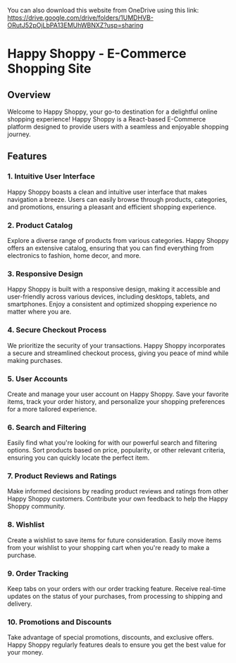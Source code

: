 You can also download this website from OneDrive using this link:
https://drive.google.com/drive/folders/1UMDHVB-ORutJ52pOjLbPA13EMUhWBNXZ?usp=sharing


# Happy Shoppy - E-Commerce Shopping Site

## Overview

Welcome to Happy Shoppy, your go-to destination for a delightful online shopping experience! Happy Shoppy is a React-based E-Commerce platform designed to provide users with a seamless and enjoyable shopping journey.

## Features

### 1. Intuitive User Interface

Happy Shoppy boasts a clean and intuitive user interface that makes navigation a breeze. Users can easily browse through products, categories, and promotions, ensuring a pleasant and efficient shopping experience.

### 2. Product Catalog

Explore a diverse range of products from various categories. Happy Shoppy offers an extensive catalog, ensuring that you can find everything from electronics to fashion, home decor, and more.

### 3. Responsive Design

Happy Shoppy is built with a responsive design, making it accessible and user-friendly across various devices, including desktops, tablets, and smartphones. Enjoy a consistent and optimized shopping experience no matter where you are.

### 4. Secure Checkout Process

We prioritize the security of your transactions. Happy Shoppy incorporates a secure and streamlined checkout process, giving you peace of mind while making purchases.

### 5. User Accounts

Create and manage your user account on Happy Shoppy. Save your favorite items, track your order history, and personalize your shopping preferences for a more tailored experience.

### 6. Search and Filtering

Easily find what you're looking for with our powerful search and filtering options. Sort products based on price, popularity, or other relevant criteria, ensuring you can quickly locate the perfect item.

### 7. Product Reviews and Ratings

Make informed decisions by reading product reviews and ratings from other Happy Shoppy customers. Contribute your own feedback to help the Happy Shoppy community.

### 8. Wishlist

Create a wishlist to save items for future consideration. Easily move items from your wishlist to your shopping cart when you're ready to make a purchase.

### 9. Order Tracking

Keep tabs on your orders with our order tracking feature. Receive real-time updates on the status of your purchases, from processing to shipping and delivery.

### 10. Promotions and Discounts

Take advantage of special promotions, discounts, and exclusive offers. Happy Shoppy regularly features deals to ensure you get the best value for your money.


